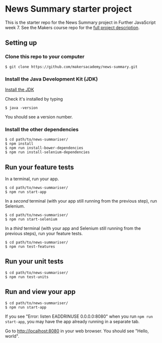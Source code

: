 # News Summary starter project

This is the starter repo for the News Summary project in Further JavaScript week 7.  See the Makers course repo for the [full project description](https://github.com/makersacademy/course/blob/master/further_javascript/news_summary_project.md).

## Setting up

### Clone this repo to your computer

    $ git clone https://github.com/makersacademy/news-summary.git

### Install the Java Development Kit (JDK)

[Install the JDK](http://www.oracle.com/technetwork/java/javase/downloads/index.html)

Check it's installed by typing

    $ java -version

You should see a version number.

### Install the other dependencies

    $ cd path/to/news-summariser/
    $ npm install
    $ npm run install-bower-dependencies
    $ npm run install-selenium-dependencies

## Run your feature tests

In a terminal, run your app.

    $ cd path/to/news-summariser/
    $ npm run start-app

In a *second* terminal (with your app still running from the previous step), run Selenium.

    $ cd path/to/news-summariser/
    $ npm run start-selenium

In a *third* terminal (with your app and Selenium still running from the previous steps), run your feature tests.

    $ cd path/to/news-summariser/
    $ npm run test-features

## Run your unit tests

    $ cd path/to/news-summariser/
    $ npm run test-units

## Run and view your app

    $ cd path/to/news-summariser/
    $ npm run start-app

If you see "Error: listen EADDRINUSE 0.0.0.0:8080" when you run `npm run start-app`, you may have the app already running in a separate tab.

Go to [http://localhost:8080](http://localhost:8080) in your web browser.  You should see "Hello, world".
